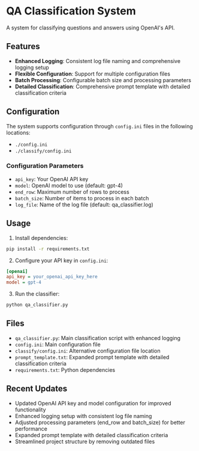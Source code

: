 # QA Classification System

A system for classifying questions and answers using OpenAI's API.

## Features

- **Enhanced Logging**: Consistent log file naming and comprehensive logging setup
- **Flexible Configuration**: Support for multiple configuration files
- **Batch Processing**: Configurable batch size and processing parameters
- **Detailed Classification**: Comprehensive prompt template with detailed classification criteria

## Configuration

The system supports configuration through `config.ini` files in the following locations:
- `./config.ini`
- `./classify/config.ini`

### Configuration Parameters

- `api_key`: Your OpenAI API key
- `model`: OpenAI model to use (default: gpt-4)
- `end_row`: Maximum number of rows to process
- `batch_size`: Number of items to process in each batch
- `log_file`: Name of the log file (default: qa_classifier.log)

## Usage

1. Install dependencies:
```bash
pip install -r requirements.txt
```

2. Configure your API key in `config.ini`:
```ini
[openai]
api_key = your_openai_api_key_here
model = gpt-4
```

3. Run the classifier:
```bash
python qa_classifier.py
```

## Files

- `qa_classifier.py`: Main classification script with enhanced logging
- `config.ini`: Main configuration file
- `classify/config.ini`: Alternative configuration file location
- `prompt_template.txt`: Expanded prompt template with detailed classification criteria
- `requirements.txt`: Python dependencies

## Recent Updates

- Updated OpenAI API key and model configuration for improved functionality
- Enhanced logging setup with consistent log file naming
- Adjusted processing parameters (end_row and batch_size) for better performance
- Expanded prompt template with detailed classification criteria
- Streamlined project structure by removing outdated files